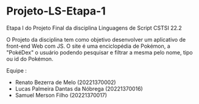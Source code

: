 # Projeto-LS-Etapa-1
Etapa I do Projeto Final da disciplina Linguagens de Script CSTSI 22.2

O Projeto da disciplina tem como objetivo desenvolver um aplicativo de front-end Web com JS. O site é uma enciclopédia de Pokémon, a "PokéDex" o usuário podendo pesquisar e filtrar a mesma pelo nome, tipo ou id do Pokémon.

Equipe :
 - Renato Bezerra de Melo (20221370002)
 - Lucas Palmeira Dantas da Nóbrega (20221370016)
 - Samuel Merson Filho (20221370017)

